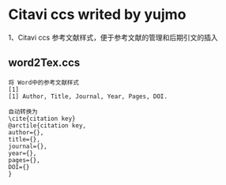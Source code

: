 # Citavi ccs writed by yujmo
1、Citavi ccs 参考文献样式，便于参考文献的管理和后期引文的插入

## word2Tex.ccs 
    将 Word中的参考文献样式 
    [1] 
    [1] Author, Title, Journal, Year, Pages, DOI.
    
    自动转换为
    \cite{citation key}
    @arctile{citation key,
    author={},
    title={},
    journal={},
    year={},
    pages={},
    DOI={}
    }

